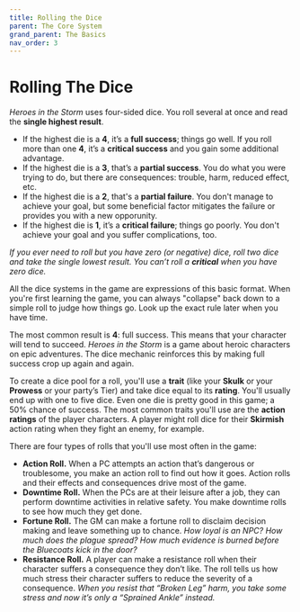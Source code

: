 ```yaml
---
title: Rolling the Dice
parent: The Core System
grand_parent: The Basics
nav_order: 3
---
```


# Rolling The Dice
*Heroes in the Storm* uses four-sided dice. You roll several at once and read the **single highest result**.

* If the highest die is a **4**, it’s a **full success**; things go well. If you roll more than one **4**, it’s a **critical success** and you gain some additional advantage.
* If the highest die is a **3**, that’s a **partial success**. You do what you were trying to do, but there are consequences: trouble, harm, reduced effect, etc.
* If the highest die is a **2**, that's a **partial failure**. You don't manage to achieve your goal, but some beneficial factor mitigates the failure or provides you with a new opporunity.
* If the highest die is **1**, it’s a **critical failure**; things go poorly. You don't achieve your goal and you suffer complications, too.

*If you ever need to roll but you have zero (or negative) dice, roll two dice and take the single lowest result. You can’t roll a **critical** when you have zero dice.*

All the dice systems in the game are expressions of this basic format. When you're first learning the game, you can always "collapse" back down to a simple roll to judge how things go. Look up the exact rule later when you have time.

The most common result is **4**: full success. This means that your character will tend to succeed. *Heroes in the Storm* is a game about heroic characters on epic adventures. The dice mechanic reinforces this by making full success crop up again and again.

To create a dice pool for a roll, you'll use a **trait** (like your **Skulk** or your **Prowess** or your party’s Tier) and take dice equal to its **rating**. You'll usually end up with one to five dice. Even one die is pretty good in this game; a 50% chance of success. The most common traits you'll use are the **action ratings** of the player characters. A player might roll dice for their **Skirmish** action rating when they fight an enemy, for example.

There are four types of rolls that you'll use most often in the game:
* **Action Roll.** When a PC attempts an action that’s dangerous or troublesome, you make an action roll to find out how it goes. Action rolls and their effects and consequences drive most of the game.
* **Downtime Roll.** When the PCs are at their leisure after a job, they can perform downtime activities in relative safety. You make downtime rolls to see how much they get done.
* **Fortune Roll.** The GM can make a fortune roll to disclaim decision making and leave something up to chance. *How loyal is an NPC? How much does the plague spread? How much evidence is burned before the Bluecoats kick in the door?*
* **Resistance Roll.** A player can make a resistance roll when their character suffers a consequence they don’t like. The roll tells us how much stress their character suffers to reduce the severity of a consequence. *When you resist that “Broken Leg” harm, you take some stress and now it’s only a “Sprained Ankle” instead.*
